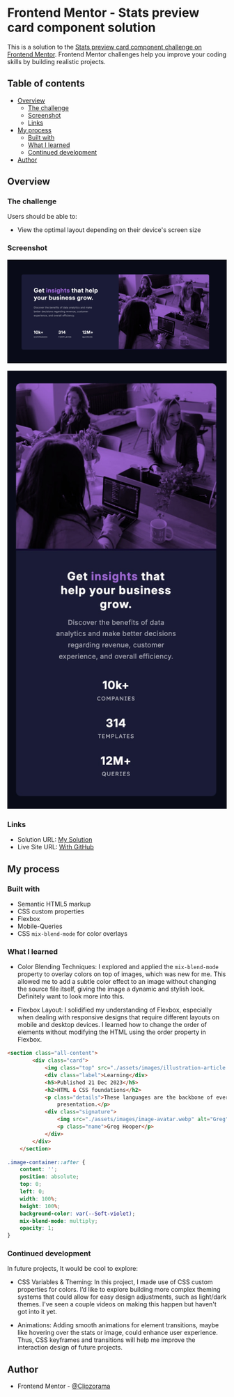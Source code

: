 # Frontend Mentor - Stats preview card component solution

This is a solution to the [Stats preview card component challenge on Frontend Mentor](https://www.frontendmentor.io/challenges/stats-preview-card-component-8JqbgoU62). Frontend Mentor challenges help you improve your coding skills by building realistic projects. 

## Table of contents

- [Overview](#overview)
  - [The challenge](#the-challenge)
  - [Screenshot](#screenshot)
  - [Links](#links)
- [My process](#my-process)
  - [Built with](#built-with)
  - [What I learned](#what-i-learned)
  - [Continued development](#continued-development)
- [Author](#author)


## Overview

### The challenge

Users should be able to:

- View the optimal layout depending on their device's screen size

### Screenshot

![Desktop View](./design/desk_des.jpg)

![Mobile View](./design/mobile_des.jpg)


### Links

- Solution URL: [My Solution](https://www.frontendmentor.io/solutions/stats-preview-card-solution-WBZApsY6Eb)
- Live Site URL: [With GitHub](https://clipzorama.github.io/Stats-Preview-Card----F.M/)

## My process

### Built with

- Semantic HTML5 markup
- CSS custom properties
- Flexbox
- Mobile-Queries
- CSS `mix-blend-mode` for color overlays


### What I learned

- Color Blending Techniques: I explored and applied the `mix-blend-mode` property to overlay colors on top of images, which was new for me. This allowed me to add a subtle color effect to an image without changing the source file itself, giving the image a dynamic and stylish look. Definitely want to look more into this.

- Flexbox Layout: I solidified my understanding of Flexbox, especially when dealing with responsive designs that require different layouts on mobile and desktop devices. I learned how to change the order of elements without modifying the HTML using the order property in Flexbox. 



```html
<section class="all-content">
        <div class="card">
            <img class="top" src="./assets/images/illustration-article.svg" alt="Cool Picture here">
            <div class="label">Learning</div>
            <h5>Published 21 Dec 2023</h5>
            <h2>HTML & CSS foundations</h2>
            <p class="details">These languages are the backbone of every website, defining structure, content, and
                presentation.</p>
            <div class="signature">
                <img src="./assets/images/image-avatar.webp" alt="Greg" class="face">
                <p class="name">Greg Hooper</p>
            </div>
        </div>
    </section>
```

```css
.image-container::after {
    content: '';
    position: absolute;
    top: 0;
    left: 0;
    width: 100%;
    height: 100%;
    background-color: var(--Soft-violet);
    mix-blend-mode: multiply;
    opacity: 1;
}
```

### Continued development

In future projects, It would be cool to explore:

- CSS Variables & Theming: In this project, I made use of CSS custom properties for colors. I’d like to explore building more complex theming systems that could allow for easy design adjustments, such as light/dark themes. I've seen a couple videos on making this happen but haven't got into it yet.

- Animations: Adding smooth animations for element transitions, maybe like hovering over the stats or image, could enhance user experience. Thus, CSS keyframes and transitions will help me improve the interaction design of future projects.

## Author

- Frontend Mentor - [@Clipzorama](https://www.frontendmentor.io/profile/Clipzorama)

